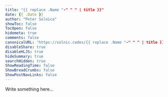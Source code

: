 ```yaml
---
title: "{{ replace .Name "-" " " | title }}"
date: {{ .Date }}
author: "Peter Solnica"
showToc: false
TocOpen: false
hidemeta: true
comments: false
canonicalURL: "https://solnic.codes/{{ replace .Name "-" " " | title }}"
disableShare: true
disableHLJS: true
hideSummary: true
searchHidden: true
ShowReadingTime: false
ShowBreadCrumbs: false
ShowPostNavLinks: false
---
```


Write something here...
